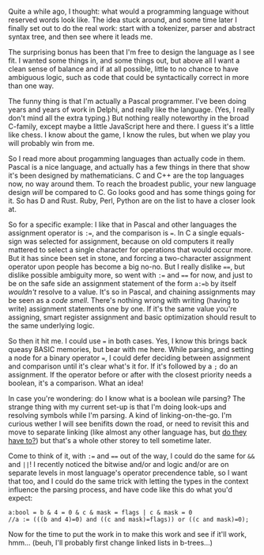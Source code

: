 Quite a while ago, I thought: what would a programming language without reserved words look like. The idea stuck around, and some time later I finally set out to do the real work: start with a tokenizer, parser and abstract syntax tree, and then see where it leads me.

The surprising bonus has been that I'm free to design the language as I see fit. I wanted some things in, and some things out, but above all I want a clean sense of balance and if at all possible, little to no chance to have ambiguous logic, such as code that could be syntactically correct in more than one way.

The funny thing is that I'm actually a Pascal programmer. I've been doing years and years of work in Delphi, and really like the language. (Yes, I really don't mind all the extra typing.) But nothing really noteworthy in the broad C-family, except maybe a little JavaScript here and there. I guess it's a little like chess. I know about the game, I know the rules, but when we play you will probably win from me.

So I read more about progamming languages than actually code in them. Pascal is a nice language, and actually has a few things in there that show it's been designed by mathematicians. C and C++ are the top languages now, no way around them. To reach the broadest public, your new language design _will_ be compared to C. Go looks good and has some things going for it. So has D and Rust. Ruby, Perl, Python are on the list to have a closer look at.

So for a specific example: I like that in Pascal and other languages the assignment operator is `:=`, and the comparison is `=`. In C a single equals-sign was selected for assignment, because on old computers it really mattered to select a single character for operations that would occur more. But it has since been set in stone, and forcing a two-character assignment operator upon people has become a big no-no. But I really dislike `==`, but dislike possible ambiguity more, so went with `:=` and `==` for now, and just to be on the safe side an assignment statement of the form `a:=b` by itself _wouldn't_ resolve to a value. It's so in Pascal, and chaining assignments may be seen as a _code smell_. There's nothing wrong with writing (having to write) assignment statements one by one. If it's the same value you're assigning, smart register assignment and basic optimization should result to the same underlying logic.

So then it hit me. I could use `=` in both cases. Yes, I know this brings back queasy BASIC memories, but bear with me here. While parsing, and setting a node for a binary operator `=`, I could defer deciding between assignment and comparison until it's clear what's it for. If it's followed by a `;` do an assignment. If the operator before or after with the closest priority needs a boolean, it's a comparison. What an idea!

In case you're wondering: do I know what is a boolean wile parsing? The strange thing with my current set-up is that I'm doing look-ups and resolving symbols while I'm parsing. A kind of linking-on-the-go. I'm curious wether I will see benifits down the road, or need to revisit this and move to separate linking (like almost any other language has, but [do they have to?](https://en.wikipedia.org/wiki/Conway%27s_law#Variations)) but that's a whole other storey to tell sometime later.

Come to think of it, with `:=` and `==` out of the way, I could do the same for `&&` and `||`! I recently noticed the bitwise and/or and logic and/or are on separate levels in most language's operator precendence table, so I want that too, and I could do the same trick with letting the types in the context influence the parsing process, and have code like this do what you'd expect:

    a:bool = b & 4 = 0 & c & mask = flags | c & mask = 0
    //a := (((b and 4)=0) and ((c and mask)=flags)) or ((c and mask)=0);

Now for the time to put the work in  to make this work and see if it'll work, hmm... (beuh, I'll probably first change linked lists in b-trees...)
